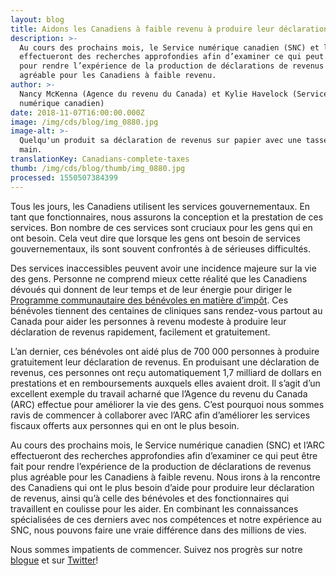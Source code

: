```yaml
---
layout: blog
title: Aidons les Canadiens à faible revenu à produire leur déclaration de revenus
description: >-
  Au cours des prochains mois, le Service numérique canadien (SNC) et l’ARC
  effectueront des recherches approfondies afin d’examiner ce qui peut être fait
  pour rendre l’expérience de la production de déclarations de revenus plus
  agréable pour les Canadiens à faible revenu.
author: >-
  Nancy McKenna (Agence du revenu du Canada) et Kylie Havelock (Service
  numérique canadien)
date: 2018-11-07T16:00:00.000Z
image: /img/cds/blog/img_0880.jpg
image-alt: >-
  Quelqu'un produit sa déclaration de revenus sur papier avec une tasse en
  main. 
translationKey: Canadians-complete-taxes
thumb: /img/cds/blog/thumb/img_0880.jpg
processed: 1550507384399
---
```

Tous les jours, les Canadiens utilisent les services gouvernementaux. En tant que fonctionnaires, nous assurons la conception et la prestation de ces services. Bon nombre de ces services sont cruciaux pour les gens qui en ont besoin. Cela veut dire que lorsque les gens ont besoin de services gouvernementaux, ils sont souvent confrontés à de sérieuses difficultés. 

Des services inaccessibles peuvent avoir une incidence majeure sur la vie des gens. Personne ne comprend mieux cette réalité que les Canadiens dévoués qui donnent de leur temps et de leur énergie pour diriger le [Programme communautaire des bénévoles en matière d’impôt](https://www.canada.ca/fr/agence-revenu/services/impot/particuliers/programme-communautaire-benevoles-matiere-impot.html). Ces bénévoles tiennent des centaines de cliniques sans rendez-vous partout au Canada pour aider les personnes à revenu modeste à produire leur déclaration de revenus rapidement, facilement et gratuitement. 

L’an dernier, ces bénévoles ont aidé plus de 700 000 personnes à produire gratuitement leur déclaration de revenus. En produisant une déclaration de revenus, ces personnes ont reçu automatiquement 1,7 milliard de dollars en prestations et en remboursements auxquels elles avaient droit. Il s’agit d’un excellent exemple du travail acharné que l’Agence du revenu du Canada (ARC) effectue pour améliorer la vie des gens. C’est pourquoi nous sommes ravis de commencer à collaborer avec l’ARC afin d’améliorer les services fiscaux offerts aux personnes qui en ont le plus besoin. 

Au cours des prochains mois, le Service numérique canadien (SNC) et l’ARC effectueront des recherches approfondies afin d’examiner ce qui peut être fait pour rendre l’expérience de la production de déclarations de revenus plus agréable pour les Canadiens à faible revenu. Nous irons à la rencontre des Canadiens qui ont le plus besoin d’aide pour produire leur déclaration de revenus, ainsi qu’à celle des bénévoles et des fonctionnaires qui travaillent en coulisse pour les aider. En combinant les connaissances spécialisées de ces derniers avec nos compétences et notre expérience au SNC, nous pouvons faire une vraie différence dans des millions de vies.

Nous sommes impatients de commencer. Suivez nos progrès sur notre [blogue](https://numerique.canada.ca/blogue/) et sur [Twitter](https://twitter.com/SNC_GC)!




